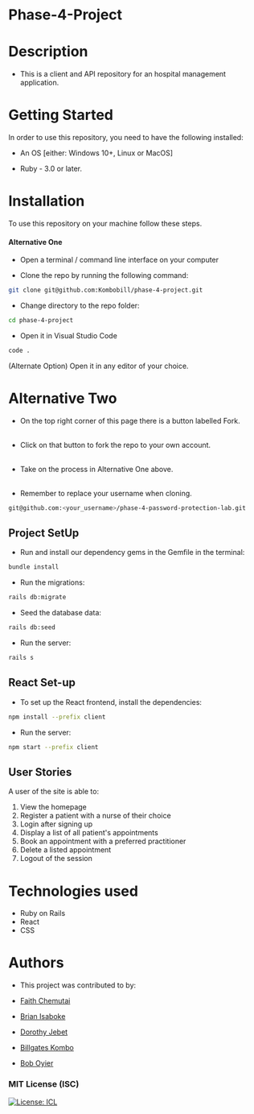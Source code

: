 # Phase-4-Project

# Description

- This is a client and API repository for an hospital management application.

# Getting Started

In order to use this repository, you need to have the following installed:

- An OS [either: Windows 10+, Linux or MacOS]

- Ruby - 3.0 or later.

# Installation

To use this repository on your machine follow these steps.

#### Alternative One

- Open a terminal / command line interface on your computer

- Clone the repo by running the following command:

```bash
git clone git@github.com:Kombobill/phase-4-project.git
```
- Change directory to the repo folder:

```bash
cd phase-4-project
```

- Open it in Visual Studio Code
```bash
code .
```

(Alternate Option) Open it in any editor of your choice.

# Alternative Two

- On the top right corner of this page there is a button labelled Fork.
<br/> <br/>

- Click on that button to fork the repo to your own account.
 <br/> <br/>

- Take on the process in Alternative One above.
 <br/> <br/>
- Remember to replace your username when cloning.

```bash
git@github.com:<your_username>/phase-4-password-protection-lab.git
```
## Project SetUp

- Run and install our dependency gems in the Gemfile in the terminal:

```bash
bundle install
```

- Run the migrations:

```bash
rails db:migrate
```

- Seed the database data:

```bash
rails db:seed
```

- Run the server:

```bash
rails s
```

## React Set-up

- To set up the React frontend, install the dependencies:

```bash
npm install --prefix client
```

- Run the server:

```bash
npm start --prefix client
```

## User Stories

A user of the site is able to:
1. View the homepage
2. Register a patient with a nurse of their choice
3. Login after signing up
4. Display a list of all patient's appointments
5. Book an appointment with a preferred practitioner
6. Delete a listed appointment
7. Logout of the session <br />
# Technologies used

- Ruby on Rails
- React
- CSS

# Authors

- This project was contributed to by:

- [Faith Chemutai](https://github.com/Faith-chemutai)
- [Brian Isaboke](https://github.com/Osorabrian)
- [Dorothy Jebet](https://github.com/DOROTHY2322)
- [Billgates Kombo](https://github.com/Kombobill)
- [Bob Oyier](https://github.com/oyieroyier)

### MIT License (ISC)

[![License: ICL](https://img.shields.io/badge/License-MIT-blue.svg)](https://opensource.org/license/mit/)
